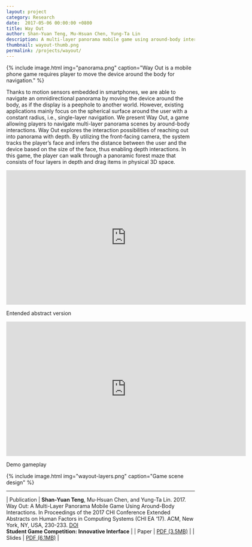```yaml
---
layout: project
category: Research
date:  2017-05-06 00:00:00 +0800
title: Way Out
author: Shan-Yuan Teng, Mu-Hsuan Chen, Yung-Ta Lin
description: A multi-layer panorama mobile game using around-body interactions. (CHI Extended Abstract '17)
thumbnail: wayout-thumb.png
permalink: /projects/wayout/
---
```


{% include image.html
           img="panorama.png"
           caption="Way Out is a mobile phone game requires player to move the device around the body for navigation." %}

Thanks to motion sensors embedded in smartphones, we are able to navigate an omnidirectional panorama by moving the device around the body, as if the display is a peephole to another world. However, existing applications mainly focus on the spherical surface around the user with a constant radius, i.e., single-layer navigation. We present Way Out, a game allowing players to navigate multi-layer panorama scenes by around-body interactions. Way Out explores the interaction possibilities of reaching out into panorama with depth. By utilizing the front-facing camera, the system tracks the player’s face and infers the distance between the user and the device based on the size of the face, thus enabling depth interactions. In this game, the player can walk through a panoramic forest maze that consists of four layers in depth and drag items in physical 3D space.

<div class="video-wrapper">
  <iframe width="640" height="360" src="https://www.youtube.com/embed/_MpDxC7uL6A" frameborder="0" allowfullscreen></iframe>
</div>

<p class="caption">Entended abstract version</p>

<div class="video-wrapper">
  <iframe width="640" height="360" src="https://www.youtube.com/embed/_9Xy1V9iuyQ" frameborder="0" allowfullscreen></iframe>
</div>

  <p class="caption">Demo gameplay</p>

{% include image.html
         img="wayout-layers.png"
         caption="Game scene design" %}

---

| Publication | **Shan-Yuan Teng**, Mu-Hsuan Chen, and Yung-Ta Lin. 2017. Way Out: A Multi-Layer Panorama Mobile Game Using Around-Body Interactions. In Proceedings of the 2017 CHI Conference Extended Abstracts on Human Factors in Computing Systems (CHI EA ‘17). ACM, New York, NY, USA, 230-233. [DOI](https://doi.org/10.1145/3027063.3048410)<br>**Student Game Competition: Innovative Interface** |
| Paper | [PDF (3.5MB)](wayout_chi_2017_sgc.pdf) |
| Slides | [PDF (6.1MB)](wayout_slides_chi.pdf) |
